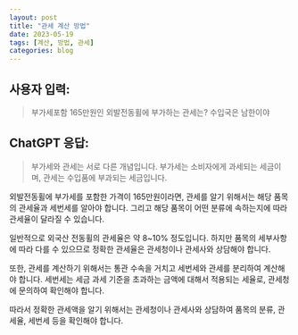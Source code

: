 ```yaml
---
layout: post
title: "관세 계산 방법"
date: 2023-05-19
tags: [계산, 방법, 관세]
categories: blog
---
```


## 사용자 입력:
> 부가세포함 165만원인 외발전동휠에 부가하는 관세는? 수입국은 남한이야

## ChatGPT 응답:
> 부가세와 관세는 서로 다른 개념입니다. 부가세는 소비자에게 과세되는 세금이며, 관세는 수입품에 부과되는 세금입니다. 

외발전동휠에 부가세를 포함한 가격이 165만원이라면, 관세를 알기 위해서는 해당 품목의 관세율과 세번세를 알아야 합니다. 그리고 해당 품목이 어떤 분류에 속하는지에 따라 관세율이 달라질 수 있습니다. 

일반적으로 외국산 전동휠의 관세율은 약 8~10% 정도입니다. 하지만 품목의 세부사항에 따라 다를 수 있으므로 정확한 관세율은 관세청이나 관세사와 상담해야 합니다. 

또한, 관세를 계산하기 위해서는 통관 수속을 거치고 세번세와 관세를 분리하여 계산해야 합니다. 세번세는 세금 과세 기준을 초과하는 금액에 대해서 적용되는 세율로, 관세청에 문의하여 확인해야 합니다.

따라서 정확한 관세액을 알기 위해서는 관세청이나 관세사와 상담하여 품목의 분류, 관세율, 세번세 등을 확인해야 합니다.

